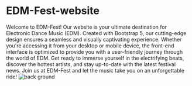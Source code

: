 # EDM-Fest-website
Welcome to EDM-Fest! Our website is your ultimate destination for Electronic Dance Music (EDM). Created with Bootstrap 5, our cutting-edge design ensures a seamless and visually captivating experience. Whether you're accessing it from your desktop or mobile device, the front-end interface is optimized to provide you with a user-friendly journey through the world of EDM. Get ready to immerse yourself in the electrifying beats, discover the hottest artists, and stay up-to-date with the latest festival news. Join us at EDM-Fest and let the music take you on an unforgettable ride!
![back ground](https://github.com/Gihansachith92/EDM-Fest-website/assets/110083916/66be3b8a-68b2-4f78-ab33-8ea02fe4b90c)
